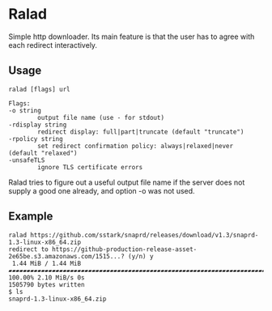 Ralad
=====

Simple http downloader. Its main feature is that the user has to agree with
each redirect interactively.

Usage
-----

    ralad [flags] url

    Flags:
    -o string
            output file name (use - for stdout)
    -rdisplay string
            redirect display: full|part|truncate (default "truncate")
    -rpolicy string
            set redirect confirmation policy: always|relaxed|never (default "relaxed")
    -unsafeTLS
            ignore TLS certificate errors

Ralad tries to figure out a useful output file name if the server does not
supply a good one already, and option -o was not used.

Example
-------

    ralad https://github.com/sstark/snaprd/releases/download/v1.3/snaprd-1.3-linux-x86_64.zip
    redirect to https://github-production-release-asset-2e65be.s3.amazonaws.com/1515...? (y/n) y
     1.44 MiB / 1.44 MiB ▰▰▰▰▰▰▰▰▰▰▰▰▰▰▰▰▰▰▰▰▰▰▰▰▰▰▰▰▰▰▰▰▰▰▰▰▰▰▰▰▰▰▰▰▰▰▰▰▰▰▰▰▰▰▰▰▰▰▰▰▰▰▰▰▰▰▰▰▰▰▰▰▰▰▰▰▰ 100.00% 2.10 MiB/s 0s
    1505790 bytes written
    $ ls
    snaprd-1.3-linux-x86_64.zip

